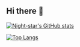 ## Hi there 👋
[![Night-star's GitHub stats](https://github-readme-stats.vercel.app/api?username=Night-stars-1)](https://github.com/Night-stars-1/github-readme-stats)

[![Top Langs](https://github-readme-stats.vercel.app/api/top-langs/?username=Night-stars-1)](https://github.com/Night-stars-1/github-readme-stats)
<!--
**Night-stars-1/Night-stars-1** is a ✨ _special_ ✨ repository because its `README.md` (this file) appears on your GitHub profile.

Here are some ideas to get you started:

- 🔭 I’m currently working on ...
- 🌱 I’m currently learning ...
- 👯 I’m looking to collaborate on ...
- 🤔 I’m looking for help with ...
- 💬 Ask me about ...
- 📫 How to reach me: ...
- 😄 Pronouns: ...
- ⚡ Fun fact: ...
-->
